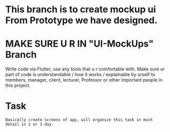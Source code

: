 # This branch is to create mockup ui From Prototype we have designed.

# MAKE SURE U R IN "UI-MockUps" Branch 
  Write code via Flutter, use any tools that u r comfortable with. 
  Make sure ur part of code is understandable / how it works / explainable by urself to members, manager, client, lecturer, Professor or other important people in this project.
  
  
 # Task
    Basically create Screens of app, will organize this task in much detail in 2 or 3 day.
